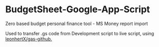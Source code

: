 # BudgetSheet-Google-App-Script
Zero based budget personal finance tool - MS Money report import

Used to transfer .gs code from Development script to live script, using [leonhertX/gas-github.](https://github.com/leonhartX/gas-github)
